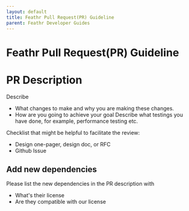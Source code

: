 ```yaml
---
layout: default
title: Feathr Pull Request(PR) Guideline
parent: Feathr Developer Guides
---
```


# Feathr Pull Request(PR) Guideline

# PR Description
Describe 
* What changes to make and why you are making these changes.
* How are you going to achieve your goal
Describe what testings you have done, for example, performance testing etc.

Checklist that might be helpful to facilitate the review:
* Design one-pager, design doc, or RFC
* Github Issue

## Add new dependencies
Please list the new dependencies in the PR description with
* What's their license
* Are they compatible with our license